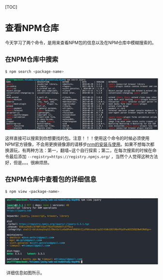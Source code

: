 [TOC]

# 查看NPM仓库

​	今天学习了两个命令，是用来查看NPM包的信息以及在NPM仓库中模糊搜索的。

## 在NPM仓库中搜索

```bash
$ npm search <package-name>
```

![npmSearchImg](./images/npmSearchImg.png)

​	这样直接可以搜索到你想要找的包。注意！！！使用这个命令的时候必须使用NPM官方镜像，不会用更换镜像源的请移步[nrm的安装与使用](./nrm安装与使用.md)。如果不想每次都换源玩，有两种方法：第一，翻墙~这个自行探索；第二，在每次搜索的时候在命令最后添加 `--registry=https://registry.npmjs.org/` ，当然个人觉得这种方法好，但是。。。很麻烦昂。

## 在NPM仓库中查看包的详细信息

```bash
$ npm view <package-name>
```

![npmViewImg](./images/npmViewImg.png)

​	详细信息如图所示。